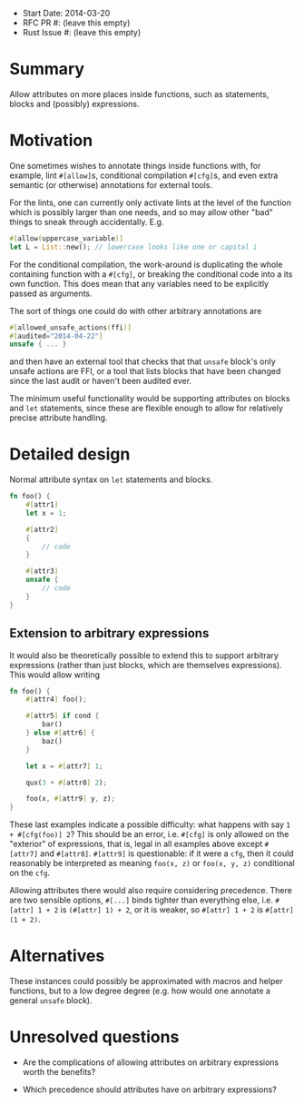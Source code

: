 - Start Date: 2014-03-20
- RFC PR #: (leave this empty)
- Rust Issue #: (leave this empty)

# Summary

Allow attributes on more places inside functions, such as statements,
blocks and (possibly) expressions.

# Motivation

One sometimes wishes to annotate things inside functions with, for
example, lint `#[allow]`s, conditional compilation `#[cfg]`s, and even
extra semantic (or otherwise) annotations for external tools.

For the lints, one can currently only activate lints at the level of
the function which is possibly larger than one needs, and so may allow
other "bad" things to sneak through accidentally. E.g.

```rust
#[allow(uppercase_variable)]
let L = List::new(); // lowercase looks like one or capital i
```

For the conditional compilation, the work-around is duplicating the
whole containing function with a `#[cfg]`, or breaking the conditional
code into a its own function. This does mean that any variables need
to be explicitly passed as arguments.

The sort of things one could do with other arbitrary annotations are

```rust
#[allowed_unsafe_actions(ffi)]
#[audited="2014-04-22"]
unsafe { ... }
```

and then have an external tool that checks that that `unsafe` block's
only unsafe actions are FFI, or a tool that lists blocks that have
been changed since the last audit or haven't been audited ever.

The minimum useful functionality would be supporting attributes on
blocks and `let` statements, since these are flexible enough to allow
for relatively precise attribute handling.

# Detailed design

Normal attribute syntax on `let` statements and blocks.

```rust
fn foo() {
    #[attr1]
    let x = 1;

    #[attr2]
    {
        // code
    }

    #[attr3]
    unsafe {
        // code
    }
}
```

## Extension to arbitrary expressions

It would also be theoretically possible to extend this to support
arbitrary expressions (rather than just blocks, which are themselves
expressions). This would allow writing

```rust
fn foo() {
    #[attr4] foo();

    #[attr5] if cond {
        bar()
    } else #[attr6] {
        baz()
    }

    let x = #[attr7] 1;

    qux(3 + #[attr8] 2);

    foo(x, #[attr9] y, z);
}
```

These last examples indicate a possible difficulty: what happens with
say `1 + #[cfg(foo)] 2`? This should be an error, i.e. `#[cfg]` is
only allowed on the "exterior" of expressions, that is, legal in all
examples above except `#[attr7]` and `#[attr8]`. `#[attr9]` is
questionable: if it were a `cfg`, then it could reasonably be
interpreted as meaning `foo(x, z)` or `foo(x, y, z)` conditional on
the `cfg`.

Allowing attributes there would also require considering
precedence. There are two sensible options, `#[...]` binds tighter
than everything else, i.e. `#[attr] 1 + 2` is `(#[attr] 1) + 2`, or it
is weaker, so `#[attr] 1 + 2` is `#[attr] (1 + 2)`.

# Alternatives

These instances could possibly be approximated with macros and helper
functions, but to a low degree degree (e.g. how would one annotate a
general `unsafe` block).

# Unresolved questions

- Are the complications of allowing attributes on arbitrary
  expressions worth the benefits?

- Which precedence should attributes have on arbitrary expressions?

